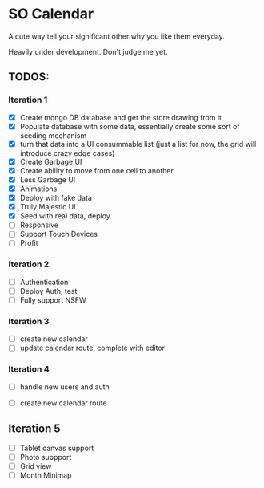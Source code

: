# SO Calendar

A cute way tell your significant other why you like them everyday.

Heavily under development. Don't judge me yet.

## TODOS:

### Iteration 1
- [x] Create mongo DB database and get the store drawing from it
- [x] Populate database with some data, essentially create some sort of seeding mechanism
- [x] turn that data into a UI consummable list (just a list for now, the grid will introduce crazy edge cases)
- [x] Create Garbage UI
- [x] Create ability to move from one cell to another
- [x] Less Garbage UI
- [x] Animations
- [x] Deploy with fake data
- [x] Truly Majestic UI
- [x] Seed with real data, deploy
- [ ] Responsive
- [ ] Support Touch Devices
- [ ] Profit

### Iteration 2
- [ ] Authentication
- [ ] Deploy Auth, test
- [ ] Fully support NSFW

### Iteration 3
- [ ] create new calendar
- [ ] update calendar route, complete with editor

### Iteration 4
- [ ] handle new users and auth
- [ ] create new calendar route


## Iteration 5
- [ ] Tablet canvas support
- [ ] Photo suppport
- [ ] Grid view
- [ ] Month Minimap
